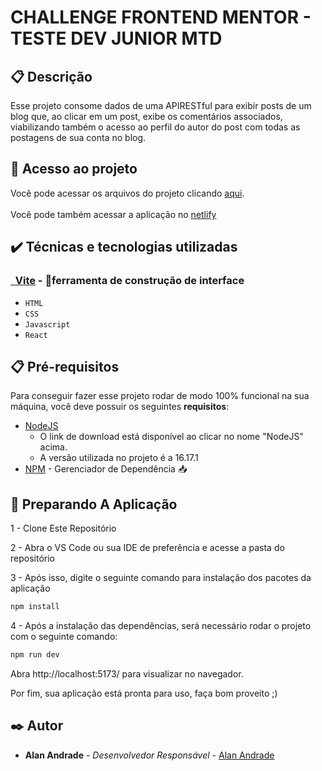 # CHALLENGE FRONTEND MENTOR - TESTE DEV JUNIOR MTD

## 📋 Descrição
Esse projeto consome dados de uma APIRESTful para exibir posts de um blog que, ao clicar em um post, exibe os comentários associados, viabilizando também o acesso ao perfil do autor do post com todas as postagens de sua conta no blog.

## 📁 Acesso ao projeto
Você pode acessar os arquivos do projeto clicando [aqui](https://github.com/alanFMA/interactive-card-details-form). <br /><br />
Você pode também acessar a aplicação no [netlify](https://interactive-card-details-mtd.netlify.app/)

## ✔️ Técnicas e tecnologias utilizadas

<h3><a href="https://vitejs.dev/">&nbsp Vite</a> - 🚀ferramenta de construção de interface</h3>

- ``HTML``
- ``CSS``
- ``Javascript``
- ``React``

## 📋 Pré-requisitos

Para conseguir fazer esse projeto rodar de modo 100% funcional na sua máquina,
você deve possuir os seguintes **requisitos**:

- [NodeJS](https://nodejs.org/en/download/)
  - O link de download está disponível ao clicar no nome "NodeJS" acima.
  - A versão utilizada no projeto é a 16.17.1
- [NPM](https://www.npmjs.com/) - Gerenciador de Dependência 📥

## 🚀 Preparando A Aplicação

1 - Clone Este Repositório

2 - Abra o VS Code ou sua IDE de preferência e acesse a pasta do repositório

3 - Após isso, digite o seguinte comando para instalação dos pacotes da aplicação

```jsx
npm install
```

4 - Após a instalação das dependências, será necessário rodar o projeto com o seguinte comando:

```jsx
npm run dev
```
Abra http://localhost:5173/ para visualizar no navegador.

Por fim, sua aplicação está pronta para uso, faça bom proveito ;)

## ✒️ Autor

- **Alan Andrade** - _Desenvolvedor Responsável_ - [Alan Andrade](https://github.com/AlanFMA)
